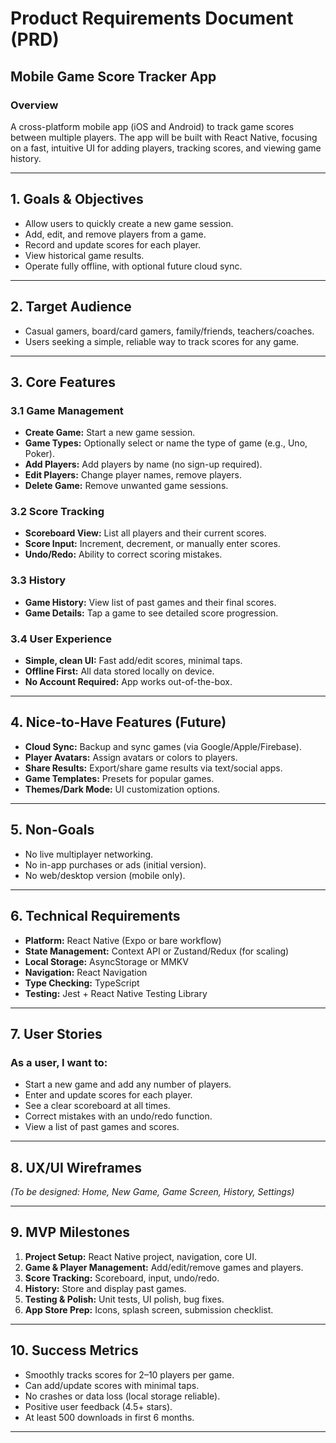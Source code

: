 # Product Requirements Document (PRD)

## Mobile Game Score Tracker App

### Overview
A cross-platform mobile app (iOS and Android) to track game scores between multiple players. The app will be built with React Native, focusing on a fast, intuitive UI for adding players, tracking scores, and viewing game history.

---

## 1. Goals & Objectives

- Allow users to quickly create a new game session.
- Add, edit, and remove players from a game.
- Record and update scores for each player.
- View historical game results.
- Operate fully offline, with optional future cloud sync.

---

## 2. Target Audience

- Casual gamers, board/card gamers, family/friends, teachers/coaches.
- Users seeking a simple, reliable way to track scores for any game.

---

## 3. Core Features

### 3.1 Game Management
- **Create Game:** Start a new game session.
- **Game Types:** Optionally select or name the type of game (e.g., Uno, Poker).
- **Add Players:** Add players by name (no sign-up required).
- **Edit Players:** Change player names, remove players.
- **Delete Game:** Remove unwanted game sessions.

### 3.2 Score Tracking
- **Scoreboard View:** List all players and their current scores.
- **Score Input:** Increment, decrement, or manually enter scores.
- **Undo/Redo:** Ability to correct scoring mistakes.

### 3.3 History
- **Game History:** View list of past games and their final scores.
- **Game Details:** Tap a game to see detailed score progression.

### 3.4 User Experience
- **Simple, clean UI:** Fast add/edit scores, minimal taps.
- **Offline First:** All data stored locally on device.
- **No Account Required:** App works out-of-the-box.

---

## 4. Nice-to-Have Features (Future)

- **Cloud Sync:** Backup and sync games (via Google/Apple/Firebase).
- **Player Avatars:** Assign avatars or colors to players.
- **Share Results:** Export/share game results via text/social apps.
- **Game Templates:** Presets for popular games.
- **Themes/Dark Mode:** UI customization options.

---

## 5. Non-Goals

- No live multiplayer networking.
- No in-app purchases or ads (initial version).
- No web/desktop version (mobile only).

---

## 6. Technical Requirements

- **Platform:** React Native (Expo or bare workflow)
- **State Management:** Context API or Zustand/Redux (for scaling)
- **Local Storage:** AsyncStorage or MMKV
- **Navigation:** React Navigation
- **Type Checking:** TypeScript
- **Testing:** Jest + React Native Testing Library

---

## 7. User Stories

### As a user, I want to:
- Start a new game and add any number of players.
- Enter and update scores for each player.
- See a clear scoreboard at all times.
- Correct mistakes with an undo/redo function.
- View a list of past games and scores.

---

## 8. UX/UI Wireframes

_(To be designed: Home, New Game, Game Screen, History, Settings)_

---

## 9. MVP Milestones

1. **Project Setup:** React Native project, navigation, core UI.
2. **Game & Player Management:** Add/edit/remove games and players.
3. **Score Tracking:** Scoreboard, input, undo/redo.
4. **History:** Store and display past games.
5. **Testing & Polish:** Unit tests, UI polish, bug fixes.
6. **App Store Prep:** Icons, splash screen, submission checklist.

---

## 10. Success Metrics

- Smoothly tracks scores for 2–10 players per game.
- Can add/update scores with minimal taps.
- No crashes or data loss (local storage reliable).
- Positive user feedback (4.5+ stars).
- At least 500 downloads in first 6 months.

---
